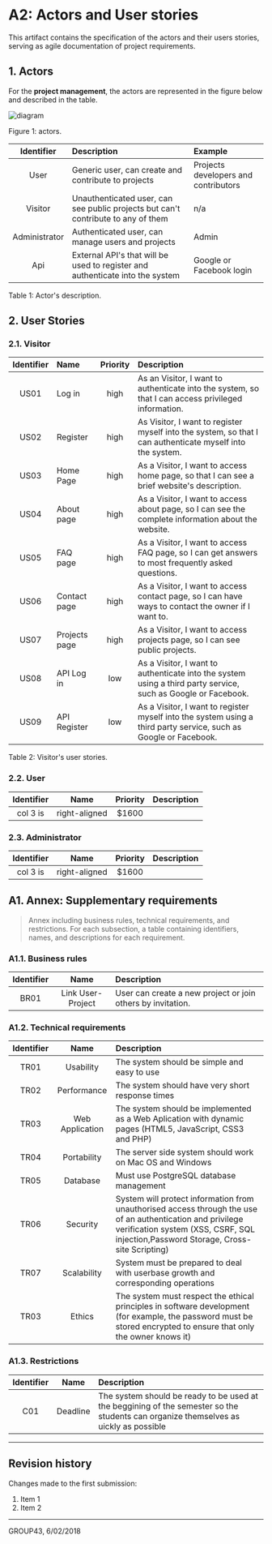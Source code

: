 # A2: Actors and User stories

This artifact contains the specification of the actors and their users stories, serving as agile documentation of project requirements.

## 1. Actors

For the **project management**, the actors are represented in the figure below and described in the table.

![diagram](https://yuml.me/0ad81515.png)

Figure 1: actors.


| Identifier | Description | Example |
|:----------:|:------------|:--------|
| User | Generic user, can create and contribute to projects | Projects developers and contributors |
| Visitor | Unauthenticated user, can see public projects but can't contribute to any of them | n/a |
| Administrator | Authenticated user, can manage users and projects | Admin |
| Api | External API's that will be used to register and authenticate into the system | Google or Facebook login |

Table 1: Actor's description.

## 2. User Stories

### 2.1. Visitor
| Identifier  | Name          | Priority  | Description |
| :----------:|:--------------|:---------:|:------------|
| US01        | Log in        | high      | As an Visitor, I want to authenticate into the system, so that I can access privileged information.        |
| US02        | Register      | high      | As Visitor, I want to register myself into the system, so that I can authenticate myself into the system.        |
| US03        | Home Page     | high      | As a Visitor, I want to access home page, so that I can see a brief website's description.        |
| US04        | About page    | high      | As a Visitor, I want to access about page, so I can see the complete information about the website. |
| US05        |  FAQ page     | high      | As a Visitor, I want to access FAQ page, so I can get answers to most frequently asked questions. |
| US06        | Contact page  | high      | As a Visitor, I want to access contact page, so I can have ways to contact the owner if I want to. 
| US07        | Projects page | high      | As a Visitor, I want to access projects page, so I can see public projects.
| US08        | API Log in    | low       | As a Visitor, I want to authenticate into the system using a third party service, such as Google or Facebook.
| US09        | API Register   | low      | As a Visitor, I want to register myself into the system using a third party service, such as Google or Facebook.

Table 2: Visitor's user stories.

### 2.2. User
| Identifier  | Name          | Priority  | Description |
| :----------:|:-------------:| :-----:|:-------|
| col 3 is    | right-aligned | $1600 |       |

### 2.3. Administrator
| Identifier  | Name          | Priority  | Description |
| :----------:|:-------------:| :-----:|:-------|
| col 3 is    | right-aligned | $1600 |       |


## A1. Annex: Supplementary requirements

> Annex including business rules, technical requirements, and restrictions.
> For each subsection, a table containing identifiers, names, and descriptions for each requirement.

### A1.1. Business rules
| Identifier  | Name          | Description |
| :----------:|:-------------:|:-----------|
| BR01        | Link User-Project | User can create a new project or join others by invitation.            |

### A1.2. Technical requirements
| Identifier  | Name          | Description |
|:-----------:|:-------------:|:-----------|
| TR01        |Usability      |The system should be simple and easy to use             |
| TR02        |Performance    |The system should have very short response times             |
| TR03        |Web Application|The system should be implemented as a Web Aplication with dynamic pages (HTML5, JavaScript, CSS3 and PHP)             |
| TR04        |Portability    |The server side system should work on Mac OS and Windows             |
| TR05        |Database       |Must use PostgreSQL database management             |
| TR06        |Security       |System will protect information from unauthorised access through the use of an authentication and privilege verification system (XSS, CSRF, SQL injection,Password Storage, Cross-site Scripting)            |
| TR07        |Scalability    |System must be prepared to deal with userbase growth and corresponding operations             |
| TR03        |Ethics         |The system must respect the ethical principles in software development (for example, the password must be stored encrypted to ensure that only the owner knows it)    |

### A1.3. Restrictions
| Identifier  | Name          | Description |
| :----------:|:-------------:|:----------- |
| C01        |Deadline       |The system should be ready to be used at the beggining of the semester so the students can organize themselves as uickly as possible|
***

## Revision history

Changes made to the first submission:
1. Item 1
1. Item 2

***

GROUP43, 6/02/2018
